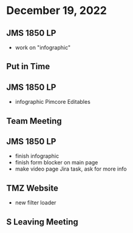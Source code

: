 # December 19, 2022

## JMS 1850 LP
- work on "infographic"

## Put in Time

## JMS 1850 LP
- infographic Pimcore Editables

## Team Meeting

## JMS 1850 LP
- finish infographic
- finish form blocker on main page
- make video page Jira task, ask for more info

## TMZ Website
- new filter loader

## S Leaving Meeting

